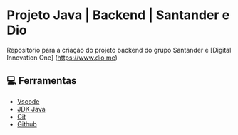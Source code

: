 # Projeto Java | Backend | Santander e Dio

Repositório para a criação do projeto backend do grupo Santander e [Digital Innovation One] 
(https://www.dio.me)

## 💻 Ferramentas

- [ Vscode](https://code.visualstudio.com/)
- [ JDK Java](https://www.oracle.com/br/java/technologies/downloads/)
- [Git](https://git-scm.com/)
- [Github](https://github.com/)
